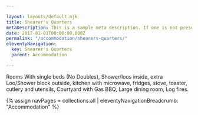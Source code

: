 ```yaml
---

layout: layouts/default.njk
title: Shearer's Quarters
metaDescription: This is a sample meta description. If one is not present in your page/post's front matter, the default metadata.description will be used instead.
date: 2017-01-01T00:00:00.000Z
permalink: "/accommodation/shearers-quarters/"
eleventyNavigation:
  key: Shearer's Quarters
  parent: Accommodation

---
```

Rooms With single beds (No Doubles), Shower/loos inside, extra Loo/Shower block outside, kitchen with microwave, fridges, stove, toaster, cutlery and utensils, Courtyard with Gas BBQ, Large dining room, Log fires.

{% assign navPages = collections.all | eleventyNavigationBreadcrumb: "Accommodation" %}